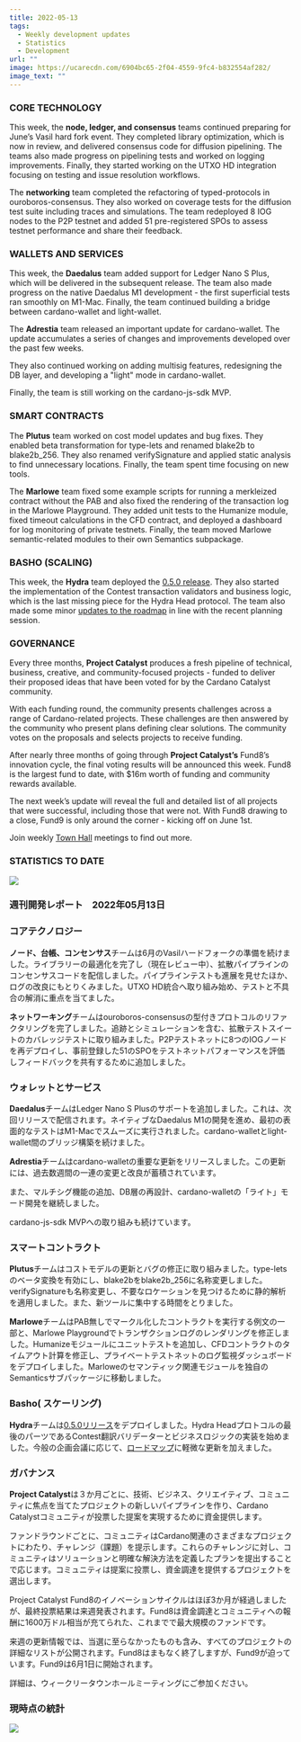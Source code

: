 ```yaml
---
title: 2022-05-13
tags:
  - Weekly development updates
  - Statistics
  - Development
url: ""
image: https://ucarecdn.com/6904bc65-2f04-4559-9fc4-b832554af282/
image_text: ""
---
```


### CORE TECHNOLOGY

This week, the **node, ledger, and consensus** teams continued preparing for June’s Vasil hard fork event. They completed library optimization, which is now in review, and delivered consensus code for diffusion pipelining. The teams also made progress on pipelining tests and worked on logging improvements. Finally, they started working on the UTXO HD integration focusing on testing and issue resolution workflows.

The **networking** team completed the refactoring of typed-protocols in ouroboros-consensus. They also worked on coverage tests for the diffusion test suite including traces and simulations. The team redeployed 8 IOG nodes to the P2P testnet and added 51 pre-registered SPOs to assess testnet performance and share their feedback. 

### WALLETS AND SERVICES 

This week, the **Daedalus** team added support for Ledger Nano S Plus, which will be delivered in the subsequent release. The team also made progress on the native Daedalus M1 development - the first superficial tests ran smoothly on M1-Mac. Finally, the team continued building a bridge between cardano-wallet and light-wallet.

The **Adrestia** team released an important update for cardano-wallet. The update accumulates a series of changes and improvements developed over the past few weeks.

They also continued working on adding multisig features, redesigning the DB layer, and developing a "light" mode in cardano-wallet. 

Finally, the team is still working on the cardano-js-sdk MVP.

### SMART CONTRACTS

The **Plutus** team worked on cost model updates and bug fixes. They enabled beta transformation for type-lets and renamed blake2b to blake2b\_256. They also renamed verifySignature and applied static analysis to find unnecessary locations. Finally, the team spent time focusing on new tools.

The **Marlowe** team fixed some example scripts for running a merkleized contract without the PAB and also fixed the rendering of the transaction log in the Marlowe Playground. They added unit tests to the Humanize module, fixed timeout calculations in the CFD contract, and deployed a dashboard for log monitoring of private testnets. Finally, the team moved Marlowe semantic-related modules to their own Semantics subpackage.

### BASHO (SCALING)

This week, the **Hydra** team deployed the [0.5.0 release](https://github.com/input-output-hk/hydra-poc/releases/tag/0.5.0). They also started the implementation of the Contest transaction validators and business logic, which is the last missing piece for the Hydra Head protocol. The team also made some minor [updates to the roadmap](https://github.com/input-output-hk/hydra-poc/wiki/Roadmap-changelog#2022-05-10) in line with the recent planning session.

### GOVERNANCE

Every three months, **Project Catalyst** produces a fresh pipeline of technical, business, creative, and community-focused projects - funded to deliver their proposed ideas that have been voted for by the Cardano Catalyst community.

With each funding round, the community presents challenges across a range of Cardano-related projects. These challenges are then answered by the community who present plans defining clear solutions. The community votes on the proposals and selects projects to receive funding.

After nearly three months of going through **Project Catalyst’s** Fund8’s innovation cycle, the final voting results will be announced this week. Fund8 is the largest fund to date, with $16m worth of funding and community rewards available.

The next week’s update will reveal the full and detailed list of all projects that were successful, including those that were not. With Fund8 drawing to a close, Fund9 is only around the corner - kicking off on June 1st. 

Join weekly [Town Hall](https://bit.ly/3rCicSR) meetings to find out more. 

### STATISTICS TO DATE

![](https://lh4.googleusercontent.com/LxvJzei2LzfKBM16OqywzemwfhzqJP4MyHr-E1QxwVLyBYjzyg14onB9iGKwst_LWc6yTrMSMqFn0_2-mzlyUfjWkLrKRuWwpZQQpJHNA6fNrkr-IGVWeSq49KDz2LKVB8XVACenosdFZs9VGg)

### 週刊開発レポート　2022年05月13日

### コアテクノロジー

**ノード、台帳、コンセンサス**チームは6月のVasilハードフォークの準備を続けました。ライブラリーの最適化を完了し（現在レビュー中）、拡散パイプラインのコンセンサスコードを配信しました。パイプラインテストも進展を見せたほか、ログの改良にもとりくみました。UTXO HD統合へ取り組み始め、テストと不具合の解消に重点を当てました。

**ネットワーキング**チームはouroboros-consensusの型付きプロトコルのリファクタリングを完了しました。追跡とシミュレーションを含む、拡散テストスイートのカバレッジテストに取り組みました。P2Pテストネットに8つのIOGノードを再デプロイし、事前登録した51のSPOをテストネットパフォーマンスを評価しフィードバックを共有するために追加しました。 

### ウォレットとサービス 

**Daedalus**チームはLedger Nano S Plusのサポートを追加しました。これは、次回リリースで配信されます。ネイティブなDaedalus M1の開発を進め、最初の表面的なテストはM1-Macでスムーズに実行されました。cardano-walletとlight-wallet間のブリッジ構築を続けました。

**Adrestia**チームはcardano-walletの重要な更新をリリースしました。この更新には、過去数週間の一連の変更と改良が蓄積されています。

また、マルチシグ機能の追加、DB層の再設計、cardano-walletの「ライト」モード開発を継続しました。 

cardano-js-sdk MVPへの取り組みも続けています。

### スマートコントラクト

**Plutus**チームはコストモデルの更新とバグの修正に取り組みました。type-letsのベータ変換を有効にし、blake2bをblake2b\_256に名称変更しました。verifySignatureも名称変更し、不要なロケーションを見つけるために静的解析を適用しました。また、新ツールに集中する時間をとりました。

**Marlowe**チームはPAB無しでマークル化したコントラクトを実行する例文の一部と、Marlowe Playgroundでトランザクションログのレンダリングを修正しました。Humanizeモジュールにユニットテストを追加し、CFDコントラクトのタイムアウト計算を修正し、プライベートテストネットのログ監視ダッシュボードをデプロイしました。Marloweのセマンティック関連モジュールを独自のSemanticsサブパッケージに移動しました。

### Basho( スケーリング)

**Hydra**チームは[0.5.0リリース](https://github.com/input-output-hk/hydra-poc/releases/tag/0.5.0)をデプロイしました。Hydra Headプロトコルの最後のパーツであるContest翻訳バリデーターとビジネスロジックの実装を始めました。今般の企画会議に応じて、[ロードマップ](https://github.com/input-output-hk/hydra-poc/wiki/Roadmap-changelog%232022-05-10)に軽微な更新を加えました。

### ガバナンス

**Project Catalyst**は３か月ごとに、技術、ビジネス、クリエイティブ、コミュニティに焦点を当てたプロジェクトの新しいパイプラインを作り、Cardano Catalystコミュニティが投票した提案を実現するために資金提供します。

ファンドラウンドごとに、コミュニティはCardano関連のさまざまなプロジェクトにわたり、チャレンジ（課題）を提示します。これらのチャレンジに対し、コミュニティはソリューションと明確な解決方法を定義したプランを提出することで応じます。コミュニティは提案に投票し、資金調達を提供するプロジェクトを選出します。

Project Catalyst Fund8のイノベーションサイクルはほぼ3か月が経過しましたが、最終投票結果は来週発表されます。Fund8は資金調達とコミュニティへの報酬に1600万ドル相当が充てられた、これまでで最大規模のファンドです。

来週の更新情報では、当選に至らなかったものも含み、すべてのプロジェクトの詳細なリストが公開されます。Fund8はまもなく終了しますが、Fund9が迫っています。Fund9は6月1日に開始されます。 

詳細は、ウィークリータウンホールミーティングにご参加ください。 

### 現時点の統計

![](https://lh3.googleusercontent.com/Ijizq35SVv9e2ccSVDmzFCXy-DBe3qopEq0slsuB5VmBtBGxGIqNuWUUHZRrdX5gjGLa_6AYdUwOpPYJXfVUvp4I9DnJQRrdw4C1rke-vTKIoGwPeRCglyFbe5oScgim4vq6F06lA1-cLidcNA)
